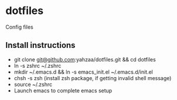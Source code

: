 # dotfiles
Config files

## Install instructions
* git clone git@github.com:yahzaa/dotfiles.git && cd dotfiles
* ln -s zshrc ~/.zshrc
* mkdir ~/.emacs.d && ln -s emacs_init.el ~/.emacs.d/init.el
* chsh -s zsh (install zsh package, if getting invalid shell message)
* source ~/.zshrc
* Launch emacs to complete emacs setup
